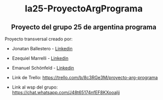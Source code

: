<h1 align=center> la25-ProyectoArgPrograma </h1>

<h2 align="center">Proyecto del grupo 25 de argentina programa</h2>

<p> Proyecto transversal creado por:
  
* Jonatan Ballestero - <a href="https://www.linkedin.com/in/jonballes/"> Linkedin </a>
* Ezequiel Marrelli - <a href="https://www.linkedin.com/in/ezequiel-nicolas-marrelli-a67941292/"> Linkedin </a>
* Emanuel Schönfeld - <a href="https://www.linkedin.com/in/emanuel-schonfeld-691b67257/"> Linkedin </a>

* Link de Trello: https://trello.com/b/8c3RGe3M/proyecto-arg-programa
* Link al wsp del grupo: https://chat.whatsapp.com/J48t65174nfEF8KXooaljj
  
</p>





